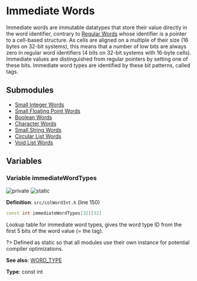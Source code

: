 <a id="group__immediate__words"></a>
# Immediate Words



Immediate words are immutable datatypes that store their value directly in the word identifier, contrary to [Regular Words](group__regular__words.md#group__regular__words) whose identifier is a pointer to a cell-based structure. As cells are aligned on a multiple of their size (16 bytes on 32-bit systems), this means that a number of low bits are always zero in regular word identifiers (4 bits on 32-bit systems with 16-byte cells). Immediate values are distinguished from regular pointers by setting one of these bits. Immediate word types are identified by these bit patterns, called tags.

## Submodules

* [Small Integer Words](group__smallint__words.md#group__smallint__words)
* [Small Floating Point Words](group__smallfp__words.md#group__smallfp__words)
* [Boolean Words](group__bool__words.md#group__bool__words)
* [Character Words](group__char__words.md#group__char__words)
* [Small String Words](group__smallstr__words.md#group__smallstr__words)
* [Circular List Words](group__circlist__words.md#group__circlist__words)
* [Void List Words](group__voidlist__words.md#group__voidlist__words)

## Variables

<a id="group__immediate__words_1gadc93860da89f6a52a884c10b7835aaac"></a>
### Variable immediateWordTypes

![][private]
![][static]

**Definition**: `src/colWordInt.h` (line 150)

```cpp
const int immediateWordTypes[32][32]
```

Lookup table for immediate word types, gives the word type ID from the first 5 bits of the word value (= the tag).

?> Defined as static so that all modules use their own instance for potential compiler optimizations.



**See also**: [WORD\_TYPE](col_word_int_8h.md#group__words_1ga014e27ea4160eb3845ac495a22c232f5)



**Type**: const int

[public]: https://img.shields.io/badge/-public-brightgreen (public)
[C++]: https://img.shields.io/badge/language-C%2B%2B-blue (C++)
[private]: https://img.shields.io/badge/-private-red (private)
[Markdown]: https://img.shields.io/badge/language-Markdown-blue (Markdown)
[static]: https://img.shields.io/badge/-static-lightgrey (static)
